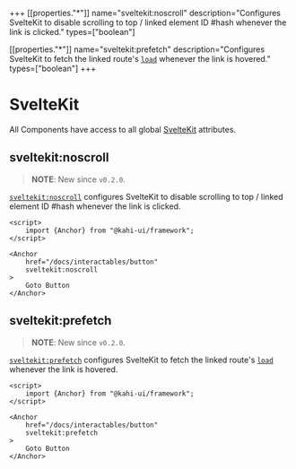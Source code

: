+++
[[properties."*"]]
name="sveltekit:noscroll"
description="Configures SvelteKit to disable scrolling to top / linked element ID #hash whenever the link is clicked."
types=["boolean"]

[[properties."*"]]
name="sveltekit:prefetch"
description="Configures SvelteKit to fetch the linked route's [`load`](https://kit.svelte.dev/docs#loading) whenever the link is hovered."
types=["boolean"]
+++

# SvelteKit

All Components have access to all global [SvelteKit](https://kit.svelte.dev) attributes.

## sveltekit:noscroll

> **NOTE**: New since `v0.2.0`.

[`sveltekit:noscroll`](https://kit.svelte.dev/docs#anchor-options-sveltekit-noscroll) configures SvelteKit to disable scrolling to top / linked element ID #hash whenever the link is clicked.

```svelte {title="SvelteKit NoScroll" mode="repl"}
<script>
    import {Anchor} from "@kahi-ui/framework";
</script>

<Anchor
    href="/docs/interactables/button"
    sveltekit:noscroll
>
    Goto Button
</Anchor>
```

## sveltekit:prefetch

> **NOTE**: New since `v0.2.0`.

[`sveltekit:prefetch`](https://kit.svelte.dev/docs#anchor-options-sveltekit-prefetch) configures SvelteKit to fetch the linked route's [`load`](https://kit.svelte.dev/docs#loading) whenever the link is hovered.

```svelte {title="SvelteKit Prefetch" mode="repl"}
<script>
    import {Anchor} from "@kahi-ui/framework";
</script>

<Anchor
    href="/docs/interactables/button"
    sveltekit:prefetch
>
    Goto Button
</Anchor>
```
